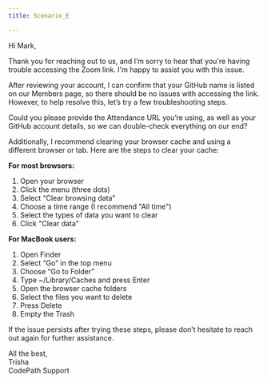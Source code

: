 ```yaml
---
title: Scenario_E

---
```


Hi Mark,

Thank you for reaching out to us, and I’m sorry to hear that you're having trouble accessing the Zoom link. I'm happy to assist you with this issue.

After reviewing your account, I can confirm that your GitHub name is listed on our Members page, so there should be no issues with accessing the link. However, to help resolve this, let’s try a few troubleshooting steps.

Could you please provide the Attendance URL you’re using, as well as your GitHub account details, so we can double-check everything on our end?

Additionally, I recommend clearing your browser cache and using a different browser or tab. Here are the steps to clear your cache:

**For most browsers:**

1. Open your browser
2. Click the menu (three dots)
3. Select “Clear browsing data”
4. Choose a time range (I recommend "All time")
5. Select the types of data you want to clear
6. Click "Clear data"

**For MacBook users:**

1. Open Finder
2. Select “Go” in the top menu
3. Choose “Go to Folder”
4. Type ~/Library/Caches and press Enter
5. Open the browser cache folders
6. Select the files you want to delete
7. Press Delete
8. Empty the Trash


If the issue persists after trying these steps, please don’t hesitate to reach out again for further assistance. 


All the best,   
Trisha  
CodePath Support   


